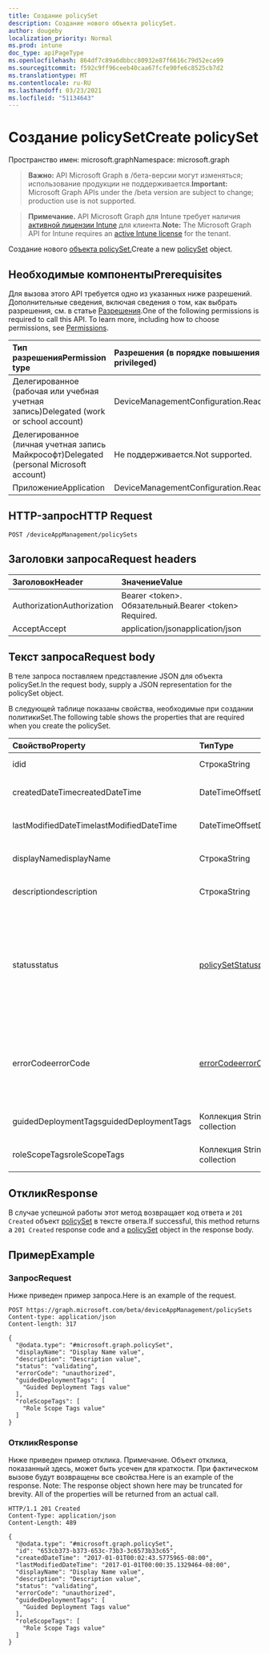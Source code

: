 ```yaml
---
title: Создание policySet
description: Создание нового объекта policySet.
author: dougeby
localization_priority: Normal
ms.prod: intune
doc_type: apiPageType
ms.openlocfilehash: 864df7c89a6dbbcc80932e87f6616c79d52eca99
ms.sourcegitcommit: f592c9ff96ceeb40caa67fcfe90fe6c8525cb7d2
ms.translationtype: MT
ms.contentlocale: ru-RU
ms.lasthandoff: 03/23/2021
ms.locfileid: "51134643"
---
```

# <a name="create-policyset"></a><span data-ttu-id="310f6-103">Создание policySet</span><span class="sxs-lookup"><span data-stu-id="310f6-103">Create policySet</span></span>

<span data-ttu-id="310f6-104">Пространство имен: microsoft.graph</span><span class="sxs-lookup"><span data-stu-id="310f6-104">Namespace: microsoft.graph</span></span>

> <span data-ttu-id="310f6-105">**Важно:** API Microsoft Graph в /бета-версии могут изменяться; использование продукции не поддерживается.</span><span class="sxs-lookup"><span data-stu-id="310f6-105">**Important:** Microsoft Graph APIs under the /beta version are subject to change; production use is not supported.</span></span>

> <span data-ttu-id="310f6-106">**Примечание.** API Microsoft Graph для Intune требует наличия [активной лицензии Intune](https://go.microsoft.com/fwlink/?linkid=839381) для клиента.</span><span class="sxs-lookup"><span data-stu-id="310f6-106">**Note:** The Microsoft Graph API for Intune requires an [active Intune license](https://go.microsoft.com/fwlink/?linkid=839381) for the tenant.</span></span>

<span data-ttu-id="310f6-107">Создание нового [объекта policySet.](../resources/intune-policyset-policyset.md)</span><span class="sxs-lookup"><span data-stu-id="310f6-107">Create a new [policySet](../resources/intune-policyset-policyset.md) object.</span></span>

## <a name="prerequisites"></a><span data-ttu-id="310f6-108">Необходимые компоненты</span><span class="sxs-lookup"><span data-stu-id="310f6-108">Prerequisites</span></span>
<span data-ttu-id="310f6-p101">Для вызова этого API требуется одно из указанных ниже разрешений. Дополнительные сведения, включая сведения о том, как выбрать разрешения, см. в статье [Разрешения](/graph/permissions-reference).</span><span class="sxs-lookup"><span data-stu-id="310f6-p101">One of the following permissions is required to call this API. To learn more, including how to choose permissions, see [Permissions](/graph/permissions-reference).</span></span>

|<span data-ttu-id="310f6-111">Тип разрешения</span><span class="sxs-lookup"><span data-stu-id="310f6-111">Permission type</span></span>|<span data-ttu-id="310f6-112">Разрешения (в порядке повышения привилегий)</span><span class="sxs-lookup"><span data-stu-id="310f6-112">Permissions (from least to most privileged)</span></span>|
|:---|:---|
|<span data-ttu-id="310f6-113">Делегированное (рабочая или учебная учетная запись)</span><span class="sxs-lookup"><span data-stu-id="310f6-113">Delegated (work or school account)</span></span>|<span data-ttu-id="310f6-114">DeviceManagementConfiguration.ReadWrite.All</span><span class="sxs-lookup"><span data-stu-id="310f6-114">DeviceManagementConfiguration.ReadWrite.All</span></span>|
|<span data-ttu-id="310f6-115">Делегированное (личная учетная запись Майкрософт)</span><span class="sxs-lookup"><span data-stu-id="310f6-115">Delegated (personal Microsoft account)</span></span>|<span data-ttu-id="310f6-116">Не поддерживается.</span><span class="sxs-lookup"><span data-stu-id="310f6-116">Not supported.</span></span>|
|<span data-ttu-id="310f6-117">Приложение</span><span class="sxs-lookup"><span data-stu-id="310f6-117">Application</span></span>|<span data-ttu-id="310f6-118">DeviceManagementConfiguration.ReadWrite.All</span><span class="sxs-lookup"><span data-stu-id="310f6-118">DeviceManagementConfiguration.ReadWrite.All</span></span>|

## <a name="http-request"></a><span data-ttu-id="310f6-119">HTTP-запрос</span><span class="sxs-lookup"><span data-stu-id="310f6-119">HTTP Request</span></span>
<!-- {
  "blockType": "ignored"
}
-->
``` http
POST /deviceAppManagement/policySets
```

## <a name="request-headers"></a><span data-ttu-id="310f6-120">Заголовки запроса</span><span class="sxs-lookup"><span data-stu-id="310f6-120">Request headers</span></span>
|<span data-ttu-id="310f6-121">Заголовок</span><span class="sxs-lookup"><span data-stu-id="310f6-121">Header</span></span>|<span data-ttu-id="310f6-122">Значение</span><span class="sxs-lookup"><span data-stu-id="310f6-122">Value</span></span>|
|:---|:---|
|<span data-ttu-id="310f6-123">Authorization</span><span class="sxs-lookup"><span data-stu-id="310f6-123">Authorization</span></span>|<span data-ttu-id="310f6-124">Bearer &lt;token&gt;. Обязательный.</span><span class="sxs-lookup"><span data-stu-id="310f6-124">Bearer &lt;token&gt; Required.</span></span>|
|<span data-ttu-id="310f6-125">Accept</span><span class="sxs-lookup"><span data-stu-id="310f6-125">Accept</span></span>|<span data-ttu-id="310f6-126">application/json</span><span class="sxs-lookup"><span data-stu-id="310f6-126">application/json</span></span>|

## <a name="request-body"></a><span data-ttu-id="310f6-127">Текст запроса</span><span class="sxs-lookup"><span data-stu-id="310f6-127">Request body</span></span>
<span data-ttu-id="310f6-128">В теле запроса поставляем представление JSON для объекта policySet.</span><span class="sxs-lookup"><span data-stu-id="310f6-128">In the request body, supply a JSON representation for the policySet object.</span></span>

<span data-ttu-id="310f6-129">В следующей таблице показаны свойства, необходимые при создании политикиSet.</span><span class="sxs-lookup"><span data-stu-id="310f6-129">The following table shows the properties that are required when you create the policySet.</span></span>

|<span data-ttu-id="310f6-130">Свойство</span><span class="sxs-lookup"><span data-stu-id="310f6-130">Property</span></span>|<span data-ttu-id="310f6-131">Тип</span><span class="sxs-lookup"><span data-stu-id="310f6-131">Type</span></span>|<span data-ttu-id="310f6-132">Описание</span><span class="sxs-lookup"><span data-stu-id="310f6-132">Description</span></span>|
|:---|:---|:---|
|<span data-ttu-id="310f6-133">id</span><span class="sxs-lookup"><span data-stu-id="310f6-133">id</span></span>|<span data-ttu-id="310f6-134">Строка</span><span class="sxs-lookup"><span data-stu-id="310f6-134">String</span></span>|<span data-ttu-id="310f6-135">Клавиша PolicySet.</span><span class="sxs-lookup"><span data-stu-id="310f6-135">Key of the PolicySet.</span></span>|
|<span data-ttu-id="310f6-136">createdDateTime</span><span class="sxs-lookup"><span data-stu-id="310f6-136">createdDateTime</span></span>|<span data-ttu-id="310f6-137">DateTimeOffset</span><span class="sxs-lookup"><span data-stu-id="310f6-137">DateTimeOffset</span></span>|<span data-ttu-id="310f6-138">Время создания PolicySet.</span><span class="sxs-lookup"><span data-stu-id="310f6-138">Creation time of the PolicySet.</span></span>|
|<span data-ttu-id="310f6-139">lastModifiedDateTime</span><span class="sxs-lookup"><span data-stu-id="310f6-139">lastModifiedDateTime</span></span>|<span data-ttu-id="310f6-140">DateTimeOffset</span><span class="sxs-lookup"><span data-stu-id="310f6-140">DateTimeOffset</span></span>|<span data-ttu-id="310f6-141">Последнее измененное время в PolicySet.</span><span class="sxs-lookup"><span data-stu-id="310f6-141">Last modified time of the PolicySet.</span></span>|
|<span data-ttu-id="310f6-142">displayName</span><span class="sxs-lookup"><span data-stu-id="310f6-142">displayName</span></span>|<span data-ttu-id="310f6-143">Строка</span><span class="sxs-lookup"><span data-stu-id="310f6-143">String</span></span>|<span data-ttu-id="310f6-144">DisplayName of the PolicySet.</span><span class="sxs-lookup"><span data-stu-id="310f6-144">DisplayName of the PolicySet.</span></span>|
|<span data-ttu-id="310f6-145">description</span><span class="sxs-lookup"><span data-stu-id="310f6-145">description</span></span>|<span data-ttu-id="310f6-146">Строка</span><span class="sxs-lookup"><span data-stu-id="310f6-146">String</span></span>|<span data-ttu-id="310f6-147">Описание PolicySet.</span><span class="sxs-lookup"><span data-stu-id="310f6-147">Description of the PolicySet.</span></span>|
|<span data-ttu-id="310f6-148">status</span><span class="sxs-lookup"><span data-stu-id="310f6-148">status</span></span>|[<span data-ttu-id="310f6-149">policySetStatus</span><span class="sxs-lookup"><span data-stu-id="310f6-149">policySetStatus</span></span>](../resources/intune-policyset-policysetstatus.md)|<span data-ttu-id="310f6-150">Проверка/присвоение состояния PolicySet.</span><span class="sxs-lookup"><span data-stu-id="310f6-150">Validation/assignment status of the PolicySet.</span></span> <span data-ttu-id="310f6-151">Возможные значения: `unknown`, `validating`, `partialSuccess`, `success`, `error`, `notAssigned`.</span><span class="sxs-lookup"><span data-stu-id="310f6-151">Possible values are: `unknown`, `validating`, `partialSuccess`, `success`, `error`, `notAssigned`.</span></span>|
|<span data-ttu-id="310f6-152">errorCode</span><span class="sxs-lookup"><span data-stu-id="310f6-152">errorCode</span></span>|[<span data-ttu-id="310f6-153">errorCode</span><span class="sxs-lookup"><span data-stu-id="310f6-153">errorCode</span></span>](../resources/intune-policyset-errorcode.md)|<span data-ttu-id="310f6-154">Код ошибки, если таковое произошло.</span><span class="sxs-lookup"><span data-stu-id="310f6-154">Error code if any occured.</span></span> <span data-ttu-id="310f6-155">Возможные значения: `noError`, `unauthorized`, `notFound`, `deleted`.</span><span class="sxs-lookup"><span data-stu-id="310f6-155">Possible values are: `noError`, `unauthorized`, `notFound`, `deleted`.</span></span>|
|<span data-ttu-id="310f6-156">guidedDeploymentTags</span><span class="sxs-lookup"><span data-stu-id="310f6-156">guidedDeploymentTags</span></span>|<span data-ttu-id="310f6-157">Коллекция String</span><span class="sxs-lookup"><span data-stu-id="310f6-157">String collection</span></span>|<span data-ttu-id="310f6-158">Теги управляемого развертывания</span><span class="sxs-lookup"><span data-stu-id="310f6-158">Tags of the guided deployment</span></span>|
|<span data-ttu-id="310f6-159">roleScopeTags</span><span class="sxs-lookup"><span data-stu-id="310f6-159">roleScopeTags</span></span>|<span data-ttu-id="310f6-160">Коллекция String</span><span class="sxs-lookup"><span data-stu-id="310f6-160">String collection</span></span>|<span data-ttu-id="310f6-161">RoleScopeTags of the PolicySet</span><span class="sxs-lookup"><span data-stu-id="310f6-161">RoleScopeTags of the PolicySet</span></span>|



## <a name="response"></a><span data-ttu-id="310f6-162">Отклик</span><span class="sxs-lookup"><span data-stu-id="310f6-162">Response</span></span>
<span data-ttu-id="310f6-163">В случае успешной работы этот метод возвращает код ответа и `201 Created` объект [policySet](../resources/intune-policyset-policyset.md) в тексте ответа.</span><span class="sxs-lookup"><span data-stu-id="310f6-163">If successful, this method returns a `201 Created` response code and a [policySet](../resources/intune-policyset-policyset.md) object in the response body.</span></span>

## <a name="example"></a><span data-ttu-id="310f6-164">Пример</span><span class="sxs-lookup"><span data-stu-id="310f6-164">Example</span></span>

### <a name="request"></a><span data-ttu-id="310f6-165">Запрос</span><span class="sxs-lookup"><span data-stu-id="310f6-165">Request</span></span>
<span data-ttu-id="310f6-166">Ниже приведен пример запроса.</span><span class="sxs-lookup"><span data-stu-id="310f6-166">Here is an example of the request.</span></span>
``` http
POST https://graph.microsoft.com/beta/deviceAppManagement/policySets
Content-type: application/json
Content-length: 317

{
  "@odata.type": "#microsoft.graph.policySet",
  "displayName": "Display Name value",
  "description": "Description value",
  "status": "validating",
  "errorCode": "unauthorized",
  "guidedDeploymentTags": [
    "Guided Deployment Tags value"
  ],
  "roleScopeTags": [
    "Role Scope Tags value"
  ]
}
```

### <a name="response"></a><span data-ttu-id="310f6-167">Отклик</span><span class="sxs-lookup"><span data-stu-id="310f6-167">Response</span></span>
<span data-ttu-id="310f6-p104">Ниже приведен пример отклика. Примечание. Объект отклика, показанный здесь, может быть усечен для краткости. При фактическом вызове будут возвращены все свойства.</span><span class="sxs-lookup"><span data-stu-id="310f6-p104">Here is an example of the response. Note: The response object shown here may be truncated for brevity. All of the properties will be returned from an actual call.</span></span>
``` http
HTTP/1.1 201 Created
Content-Type: application/json
Content-Length: 489

{
  "@odata.type": "#microsoft.graph.policySet",
  "id": "653cb373-b373-653c-73b3-3c6573b33c65",
  "createdDateTime": "2017-01-01T00:02:43.5775965-08:00",
  "lastModifiedDateTime": "2017-01-01T00:00:35.1329464-08:00",
  "displayName": "Display Name value",
  "description": "Description value",
  "status": "validating",
  "errorCode": "unauthorized",
  "guidedDeploymentTags": [
    "Guided Deployment Tags value"
  ],
  "roleScopeTags": [
    "Role Scope Tags value"
  ]
}
```




